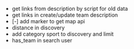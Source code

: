 - get links from description by script for old data
- get links in create/update team description 
- [-]  add marker to get map api
- distance in discovery
- add category sport to discovery and limit 
- has_team in search user